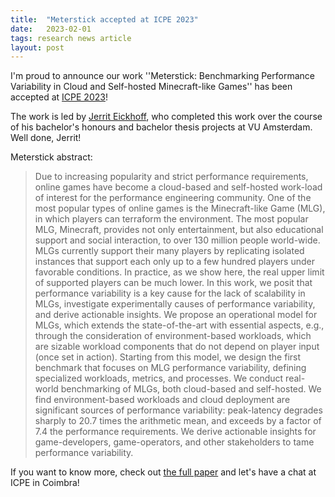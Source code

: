 ```yaml
---
title:  "Meterstick accepted at ICPE 2023"
date:   2023-02-01
tags: research news article
layout: post
---
```


I'm proud to announce our work ''Meterstick: Benchmarking Performance Variability in Cloud and Self-hosted Minecraft-like Games'' has been accepted at [ICPE 2023](https://icpe2023.spec.org/)!

The work is led by [Jerrit Eickhoff](https://www.linkedin.com/in/jerrit-eickhoff/), who completed this work over the course of his bachelor's honours and bachelor thesis projects at VU Amsterdam. Well done, Jerrit!

Meterstick abstract:

> Due to increasing popularity and strict performance requirements,
online games have become a cloud-based and self-hosted work-load of interest for the performance engineering community. One
of the most popular types of online games is the Minecraft-like
Game (MLG), in which players can terraform the environment. The
most popular MLG, Minecraft, provides not only entertainment, but
also educational support and social interaction, to over 130 million
people world-wide. MLGs currently support their many players
by replicating isolated instances that support each only up to a
few hundred players under favorable conditions. In practice, as
we show here, the real upper limit of supported players can be
much lower. In this work, we posit that performance variability is
a key cause for the lack of scalability in MLGs, investigate experimentally causes of performance variability, and derive actionable
insights. We propose an operational model for MLGs, which extends the state-of-the-art with essential aspects, e.g., through the
consideration of environment-based workloads, which are sizable
workload components that do not depend on player input (once
set in action). Starting from this model, we design the first benchmark that focuses on MLG performance variability, defining specialized workloads, metrics, and processes. We conduct real-world
benchmarking of MLGs, both cloud-based and self-hosted. We find
environment-based workloads and cloud deployment are significant sources of performance variability: peak-latency degrades
sharply to 20.7 times the arithmetic mean, and exceeds by a factor
of 7.4 the performance requirements. We derive actionable insights
for game-developers, game-operators, and other stakeholders to
tame performance variability.

If you want to know more, check out [the full paper](https://atlarge-research.com/pdfs/2023-jeickhoff-Meterstick-ICPE2023.pdf) and let's have a chat at ICPE in Coimbra!
